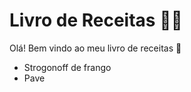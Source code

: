 # Livro de Receitas :woman_cook:



Olá! Bem vindo ao meu livro de receitas :cake:



- Strogonoff de frango
- Pave


